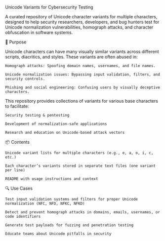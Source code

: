 Unicode Variants for Cybersecurity Testing

A curated repository of Unicode character variants for multiple characters, designed to help security researchers, developers, and bug hunters test for Unicode normalization vulnerabilities, homograph attacks, and character obfuscation in software systems.

🚀 Purpose

Unicode characters can have many visually similar variants across different scripts, diacritics, and styles. These variants are often abused in:

    Homograph attacks: Spoofing domain names, usernames, and file names.

    Unicode normalization issues: Bypassing input validation, filters, and security controls.

    Phishing and social engineering: Confusing users by visually deceptive characters.

This repository provides collections of variants for various base characters to facilitate:

    Security testing & pentesting

    Development of normalization-safe applications

    Research and education on Unicode-based attack vectors

📦 Contents

    Unicode variant lists for multiple characters (e.g., e, a, o, i, c, etc.)

    Each character’s variants stored in separate text files (one variant per line)

    README with usage instructions and context

🔍 Use Cases

    Test input validation systems and filters for proper Unicode normalization (NFC, NFD, NFKC, NFKD)

    Detect and prevent homograph attacks in domains, emails, usernames, or code identifiers

    Generate test payloads for fuzzing and penetration testing

    Educate teams about Unicode pitfalls in security
